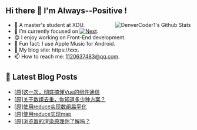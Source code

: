 ## Hi there 👋 I'm Always--Positive !
<div>
  <img alt="DenverCoder1's Github Stats" src="https://denvercoder1-github-readme-stats.vercel.app/api?username=qq1120637483&show_icons=true&count_private=true&theme=react&hide_border=true&hide_title=true&bg_color=1F222E&title_color=F85D7F&icon_color=F8D866" align= "right" />

- 🎒 A master's student at XDU. 
- 🔬 I’m currently focused on [![Next](https://img.shields.io/badge/-Next-brightgreen)](https://). 
- 😋 I enjoy working on Front-End development.
- 🎵 Fun fact: I use Apple Music for Android.
- 📝 My blog site: https://xxx.
- 📫 How to reach me:  1120637483@qq.com.
</div>  


## 📕 Latest Blog Posts

<!-- BLOG-POST-LIST:START -->
- [[原]这一次，彻底搞懂Vue的组件通信](https://blog.csdn.net/sinat_41696687/article/details/123840142)
- [[原]关于数组去重，你知道多少种方案？](https://blog.csdn.net/sinat_41696687/article/details/123669765)
- [[原]使用reduce实现数组扁平化](https://blog.csdn.net/sinat_41696687/article/details/123589423)
- [[原]使用reduce实现map](https://blog.csdn.net/sinat_41696687/article/details/123542559)
- [[原]浏览器的渲染原理你了解吗？](https://blog.csdn.net/sinat_41696687/article/details/123472602)
<!-- BLOG-POST-LIST:END -->









